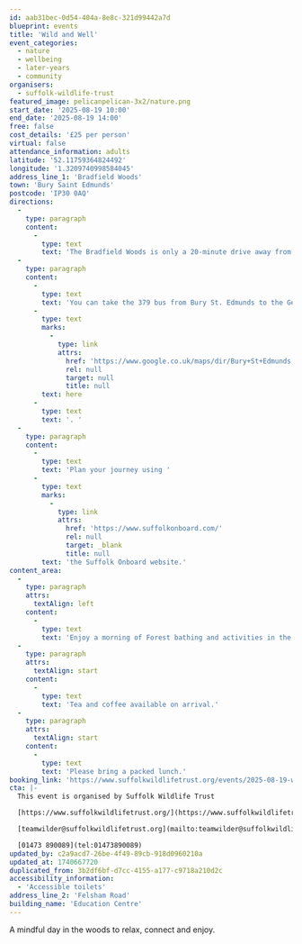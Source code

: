 ```yaml
---
id: aab31bec-0d54-404a-8e8c-321d99442a7d
blueprint: events
title: 'Wild and Well'
event_categories:
  - nature
  - wellbeing
  - later-years
  - community
organisers:
  - suffolk-wildlife-trust
featured_image: pelicanpelican-3x2/nature.png
start_date: '2025-08-19 10:00'
end_date: '2025-08-19 14:00'
free: false
cost_details: '£25 per person'
virtual: false
attendance_information: adults
latitude: '52.11759364824492'
longitude: '1.3209740998584045'
address_line_1: 'Bradfield Woods'
town: 'Bury Saint Edmunds'
postcode: 'IP30 0AQ'
directions:
  -
    type: paragraph
    content:
      -
        type: text
        text: 'The Bradfield Woods is only a 20-minute drive away from Bury St. Edmunds city centre and there is a free car park available. '
  -
    type: paragraph
    content:
      -
        type: text
        text: 'You can take the 379 bus from Bury St. Edmunds to the Gedding Corner bus stop, then walk 15 minutes to get to the Bradfield Woods. See route '
      -
        type: text
        marks:
          -
            type: link
            attrs:
              href: 'https://www.google.co.uk/maps/dir/Bury+St+Edmunds,+Bury+Saint+Edmunds/Bradfield+Woods+National+Nature+Reserve,+Bradfield+Woods%2FFelsham+Rd,+Bury+Saint+Edmunds+IP30+0AQ/@52.2102296,0.7607323,12.9z/am=t/data=!4m14!4m13!1m5!1m1!1s0x47d81562eecf1ae1:0x2c70565e638e48f9!2m2!1d0.7112514!2d52.2469041!1m5!1m1!1s0x47d9ad87a0c7df6f:0xedfb0ef4e8961a69!2m2!1d0.8300364!2d52.1863786!3e3'
              rel: null
              target: null
              title: null
        text: here
      -
        type: text
        text: '. '
  -
    type: paragraph
    content:
      -
        type: text
        text: 'Plan your journey using '
      -
        type: text
        marks:
          -
            type: link
            attrs:
              href: 'https://www.suffolkonboard.com/'
              rel: null
              target: _blank
              title: null
        text: 'the Suffolk Onboard website.'
content_area:
  -
    type: paragraph
    attrs:
      textAlign: left
    content:
      -
        type: text
        text: 'Enjoy a morning of Forest bathing and activities in the woods, connecting mindfully with nature, followed by an afternoon of woodland crafts and mandala making.'
  -
    type: paragraph
    attrs:
      textAlign: start
    content:
      -
        type: text
        text: 'Tea and coffee available on arrival.'
  -
    type: paragraph
    attrs:
      textAlign: start
    content:
      -
        type: text
        text: 'Please bring a packed lunch.'
booking_link: 'https://www.suffolkwildlifetrust.org/events/2025-08-19-wild-and-well-august'
cta: |-
  This event is organised by Suffolk Wildlife Trust

  [https://www.suffolkwildlifetrust.org/](https://www.suffolkwildlifetrust.org/)

  [teamwilder@suffolkwildlifetrust.org](mailto:teamwilder@suffolkwildlifetrust.org)

  [01473 890089](tel:01473890089)
updated_by: c2a9acd7-26be-4f49-89cb-918d0960210a
updated_at: 1740667720
duplicated_from: 3b2df6bf-d7cc-4155-a177-c9718a210d2c
accessibility_information:
  - 'Accessible toilets'
address_line_2: 'Felsham Road'
building_name: 'Education Centre'
---
```

A mindful day in the woods to relax, connect and enjoy.